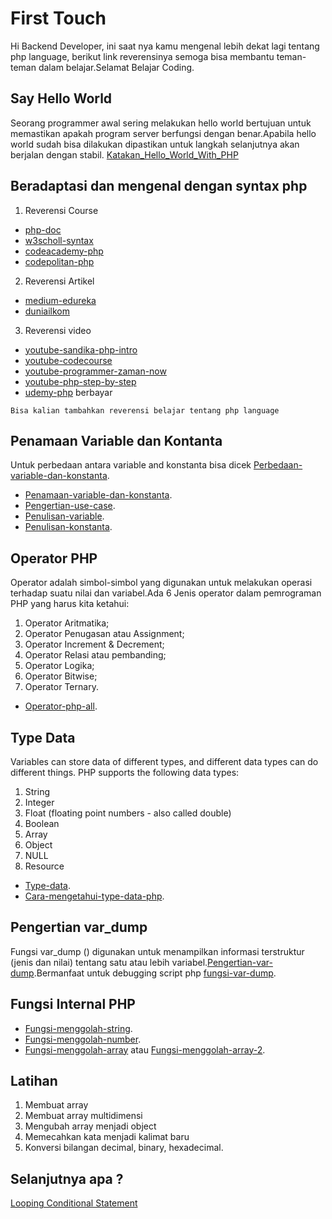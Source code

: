 # First Touch
Hi Backend Developer, ini saat nya kamu mengenal lebih dekat lagi tentang php language, berikut link reverensinya semoga bisa membantu teman-teman dalam belajar.Selamat Belajar Coding.
## Say Hello World
Seorang programmer awal sering melakukan hello world bertujuan untuk memastikan apakah program server berfungsi dengan benar.Apabila hello world sudah bisa dilakukan dipastikan untuk langkah selanjutnya akan berjalan dengan stabil. [Katakan_Hello_World_With_PHP](https://github.com/triabagus/roadmap-backend/blob/master/2.Firts%20Touch/hello-world.php)  
## Beradaptasi dan mengenal dengan syntax php 
1. Reverensi Course

- [php-doc](https://www.php.net/docs.php)
- [w3scholl-syntax](https://www.w3schools.com/php/php_syntax.asp)
- [codeacademy-php](https://www.codecademy.com/learn/learn-php)
- [codepolitan-php](https://www.codepolitan.com/interactive-coding/php)
2. Reverensi Artikel

- [medium-edureka](https://medium.com/edureka/php-tutorial-beginners-guide-to-php-f78a189de6f)
- [duniailkom](https://www.duniailkom.com/tutorial-belajar-php-dan-index-artikel-php/)
3. Reverensi video

- [youtube-sandika-php-intro](https://www.youtube.com/watch?v=l1W2OwV5rgY)
- [youtube-codecourse](https://www.youtube.com/watch?v=XKWqdp17BFo&list=PLfdtiltiRHWHjTPiFDRdTOPtSyYfz3iLW)
- [youtube-programmer-zaman-now](https://www.youtube.com/channel/UC14ZKB9XsDZbnHVmr4AmUpQ)
- [youtube-php-step-by-step](https://www.youtube.com/channel/UCvHX2bCZG2m9ddUhwxudKYA)
- [udemy-php](https://www.udemy.com/topic/php/) berbayar
```
Bisa kalian tambahkan reverensi belajar tentang php language
```
## Penamaan Variable dan Kontanta
Untuk perbedaan antara variable and konstanta bisa dicek [Perbedaan-variable-dan-konstanta](https://www.dumetschool.com/blog/Perbedaan-Variable-Dan-Konstanta-PHP).
- [Penamaan-variable-dan-konstanta](http://wistau.com/penulisan-variable-dan-konstanta-di-dalam-php-2/).
- [Pengertian-use-case](https://medium.com/@arifwicaksanaa/pengertian-use-case-a7e576e1b6bf).
- [Penulisan-variable](https://www.duniailkom.com/pengertian-variabel-dan-cara-penulisan-variabel-php/).
- [Penulisan-konstanta](https://www.duniailkom.com/pengertian-konstanta-dan-cara-penulisan-konstanta-php/).
## Operator PHP
Operator adalah simbol-simbol yang digunakan untuk melakukan operasi terhadap suatu nilai dan variabel.Ada 6 Jenis operator dalam pemrograman PHP yang harus kita ketahui:

1. Operator Aritmatika;
2. Operator Penugasan atau Assignment;
3. Operator Increment & Decrement;
4. Operator Relasi atau pembanding;
5. Operator Logika;
6. Operator Bitwise;
7. Operator Ternary.
- [Operator-php-all](https://www.petanikode.com/php-operator/). 
## Type Data
Variables can store data of different types, and different data types can do different things.
PHP supports the following data types:
1. String 
2. Integer
3. Float (floating point numbers - also called double)
4. Boolean
5. Array
6. Object
7. NULL
8. Resource
- [Type-data](https://www.w3schools.com/php/php_datatypes.asp).
- [Cara-mengetahui-type-data-php](http://a2fahmi.com/?p=2101).
## Pengertian var_dump
Fungsi var_dump () digunakan untuk menampilkan informasi terstruktur (jenis dan nilai) tentang satu atau lebih variabel.[Pengertian-var-dump](https://www.w3resource.com/php/function-reference/var_dump.php).Bermanfaat untuk debugging script php [fungsi-var-dump](https://www.duniailkom.com/pengertian-dan-cara-penulisan-fungsi-var_dump-dalam-php/).
## Fungsi Internal PHP
- [Fungsi-menggolah-string](https://www.malasngoding.com/belajar-php-manipulasi-string-pada-php/).
- [Fungsi-menggolah-number](https://www.malasngoding.com/pengertian-dan-kegunaan-fungsi-number-format-di-php/).
- [Fungsi-menggolah-array](https://code.tutsplus.com/id/tutorials/working-with-php-arrays-in-the-right-way--cms-28606) atau [Fungsi-menggolah-array-2](https://www.w3schools.com/php/php_arrays.asp).   
## Latihan
1. Membuat array
2. Membuat array multidimensi
3. Mengubah array menjadi object
4. Memecahkan kata menjadi kalimat baru
5. Konversi bilangan decimal, binary, hexadecimal.

## Selanjutnya apa ?
[Looping Conditional Statement](https://github.com/triabagus/roadmap-backend/tree/master/3.Looping%20and%20Conditional%20Statement)